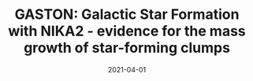 ---
title: "GASTON: Galactic Star Formation with NIKA2 - evidence for the mass growth of star-forming clumps"
collection: "publications"
category: "co_papers"
permalink: /publications/2021MNRAS5024576R
link: https://ui.adsabs.harvard.edu/abs/2021MNRAS.502.4576R/abstract
date: 2021-04-01
venue: "Monthly Notices of the Royal Astronomical Society"
citation: "Gianfagna, G., De Petris, M., Yepes, G., et al. (2021), Monthly Notices of the Royal Astronomical Society, 502, 5115."
---